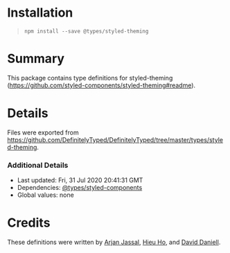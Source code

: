 # Installation
> `npm install --save @types/styled-theming`

# Summary
This package contains type definitions for styled-theming (https://github.com/styled-components/styled-theming#readme).

# Details
Files were exported from https://github.com/DefinitelyTyped/DefinitelyTyped/tree/master/types/styled-theming.

### Additional Details
 * Last updated: Fri, 31 Jul 2020 20:41:31 GMT
 * Dependencies: [@types/styled-components](https://npmjs.com/package/@types/styled-components)
 * Global values: none

# Credits
These definitions were written by [Arjan Jassal](https://github.com/ArjanJ), [Hieu Ho](https://github.com/hieuhlc), and [David Daniell](https://github.com/tinynumbers).
